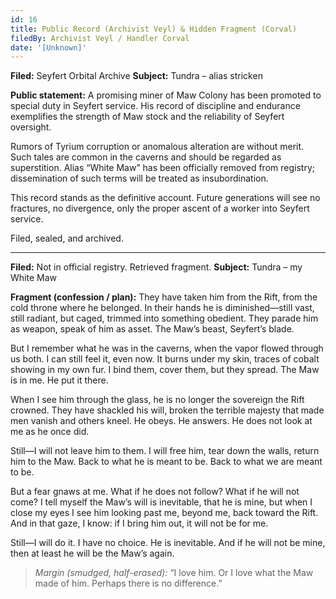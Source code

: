 ```yaml
---
id: 16
title: Public Record (Archivist Veyl) & Hidden Fragment (Corval)
filedBy: Archivist Veyl / Handler Corval
date: '[Unknown]'
---
```

**Filed:** Seyfert Orbital Archive
**Subject:** Tundra – alias stricken

**Public statement:**
A promising miner of Maw Colony has been promoted to special duty in Seyfert service. His record of discipline and endurance exemplifies the strength of Maw stock and the reliability of Seyfert oversight.

Rumors of Tyrium corruption or anomalous alteration are without merit. Such tales are common in the caverns and should be regarded as superstition. Alias “White Maw” has been officially removed from registry; dissemination of such terms will be treated as insubordination.

This record stands as the definitive account. Future generations will see no fractures, no divergence, only the proper ascent of a worker into Seyfert service.

Filed, sealed, and archived.

---

**Filed:** Not in official registry. Retrieved fragment.
**Subject:** Tundra – my White Maw

**Fragment (confession / plan):**
They have taken him from the Rift, from the cold throne where he belonged. In their hands he is diminished—still vast, still radiant, but caged, trimmed into something obedient. They parade him as weapon, speak of him as asset. The Maw’s beast, Seyfert’s blade.

But I remember what he was in the caverns, when the vapor flowed through us both. I can still feel it, even now. It burns under my skin, traces of cobalt showing in my own fur. I bind them, cover them, but they spread. The Maw is in me. He put it there.

When I see him through the glass, he is no longer the sovereign the Rift crowned. They have shackled his will, broken the terrible majesty that made men vanish and others kneel. He obeys. He answers. He does not look at me as he once did.

Still—I will not leave him to them. I will free him, tear down the walls, return him to the Maw. Back to what he is meant to be. Back to what we are meant to be.

But a fear gnaws at me. What if he does not follow? What if he will not come? I tell myself the Maw’s will is inevitable, that he is mine, but when I close my eyes I see him looking past me, beyond me, back toward the Rift. And in that gaze, I know: if I bring him out, it will not be for me.

Still—I will do it. I have no choice. He is inevitable. And if he will not be mine, then at least he will be the Maw’s again.

> *Margin (smudged, half-erased):* “I love him. Or I love what the Maw made of him. Perhaps there is no difference.”
